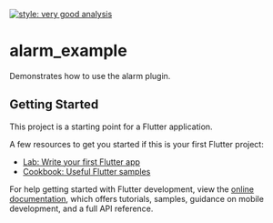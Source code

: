 [![style: very good analysis](https://img.shields.io/badge/style-very_good_analysis-B22C89.svg)](https://pub.dev/packages/very_good_analysis)

# alarm_example

Demonstrates how to use the alarm plugin.

## Getting Started

This project is a starting point for a Flutter application.

A few resources to get you started if this is your first Flutter project:

- [Lab: Write your first Flutter app](https://docs.flutter.dev/get-started/codelab)
- [Cookbook: Useful Flutter samples](https://docs.flutter.dev/cookbook)

For help getting started with Flutter development, view the
[online documentation](https://docs.flutter.dev/), which offers tutorials,
samples, guidance on mobile development, and a full API reference.
